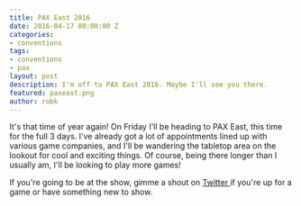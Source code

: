 ```yaml
---
title: PAX East 2016
date: 2016-04-17 00:00:00 Z
categories:
- conventions
tags:
- conventions
- pax
layout: post
description: I'm off to PAX East 2016. Maybe I'll see you there.
featured: paxeast.png
author: robk
---
```


It's that time of year again! On Friday I'll be heading to PAX East, this time for the full 3 days. I've already got a lot of appointments lined up with various game companies, and I'll be wandering the tabletop area on the lookout for cool and exciting things. Of course, being there longer than I usually am, I'll be looking to play more games!

If you're going to be at the show, gimme a shout on [Twitter ](http://twitter.com/rkalajian) if you're up for a game or have something new to show.
